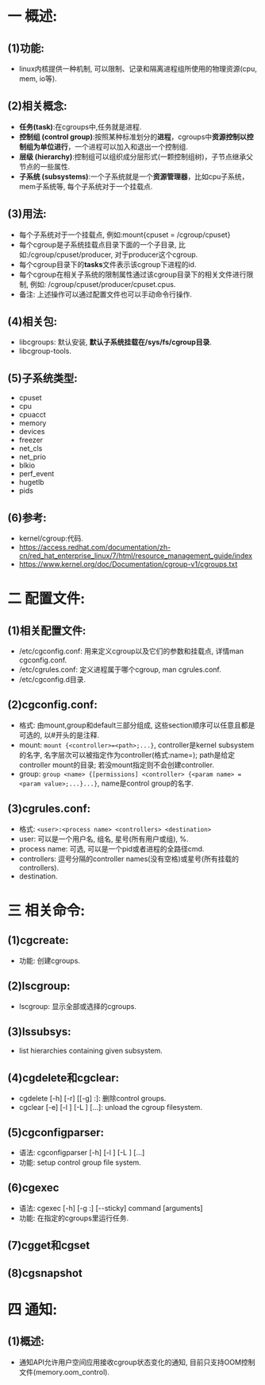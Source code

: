 # 一 概述:
## (1)功能:
- linux内核提供一种机制, 可以限制、记录和隔离进程组所使用的物理资源(cpu, mem, io等).

## (2)相关概念:
- **任务(task)**:在cgroups中,任务就是进程.
- **控制组 (control group)**:按照某种标准划分的**进程**，cgroups中**资源控制以控制组为单位进行**，一个进程可以加入和退出一个控制组.
- **层级 (hierarchy)**:控制组可以组织成分层形式(一颗控制组树)，子节点继承父节点的一些属性.
- **子系统 (subsystems)**:一个子系统就是一个**资源管理器**，比如cpu子系统，mem子系统等, 每个子系统对于一个挂载点.

## (3)用法:
- 每个子系统对于一个挂载点, 例如:mount{cpuset = /cgroup/cpuset}
- 每个cgroup是子系统挂载点目录下面的一个子目录, 比如:/cgroup/cpuset/producer, 对于producer这个cgroup.
- 每个cgroup目录下的**tasks**文件表示该cgroup下进程的id.
- 每个cgroup在相关子系统的限制属性通过该cgroup目录下的相关文件进行限制, 例如: /cgroup/cpuset/producer/cpuset.cpus.
- 备注: 上述操作可以通过配置文件也可以手动命令行操作.

## (4)相关包:
- libcgroups: 默认安装, **默认子系统挂载在/sys/fs/cgroup目录**.
- libcgroup-tools.

## (5)子系统类型:
- cpuset
- cpu
- cpuacct
- memory
- devices
- freezer
- net_cls
- net_prio
- blkio
- perf_event
- hugetlb
- pids

## (6)参考:
- kernel/cgroup:代码.
- https://access.redhat.com/documentation/zh-cn/red_hat_enterprise_linux/7/html/resource_management_guide/index
- https://www.kernel.org/doc/Documentation/cgroup-v1/cgroups.txt

# 二 配置文件:
## (1)相关配置文件:
- /etc/cgconfig.conf: 用来定义cgroup以及它们的参数和挂载点, 详情man cgconfig.conf.
- /etc/cgrules.conf: 定义进程属于哪个cgroup, man cgrules.conf.
- /etc/cgconfig.d目录.

## (2)cgconfig.conf:
- 格式: 由mount,group和default三部分组成, 这些section顺序可以任意且都是可选的, 以#开头的是注释.
- mount: `mount {<controller>=<path>;...}`, controller是kernel subsystem的名字, 名字层次可以被指定作为controller(格式:name=<somename>); path是给定controller mount的目录; 若没mount指定则不会创建controller.
- group: `group <name> {[permissions] <controller> {<param name> = <param value>;...}...}`, name是control group的名字.

## (3)cgrules.conf:
- 格式: `<user>:<process name> <controllers> <destination>`
- user: 可以是一个用户名, 组名, 星号(所有用户或组), %.
- process name: 可选, 可以是一个pid或者进程的全路径cmd.
- controllers: 逗号分隔的controller names(没有空格)或星号(所有挂载的controllers).
- destination.

# 三 相关命令:
## (1)cgcreate:
- 功能: 创建cgroups.

## (2)lscgroup:
- lscgroup: 显示全部或选择的cgroups.

## (3)lssubsys:
- list hierarchies containing given subsystem.

## (4)cgdelete和cgclear:
- cgdelete [-h] [-r] [[-g] <controllers>:<path>]: 删除control groups.
- cgclear [-e] [-l <filename>] [-L <directory>] [...]: unload the cgroup filesystem.

## (5)cgconfigparser: 
- 语法: cgconfigparser [-h] [-l <filename>] [-L <directory>] [...]
- 功能: setup control group file system.

## (6)cgexec
- 语法: cgexec [-h] [-g <controllers>:<path>] [--sticky] command [arguments]
- 功能: 在指定的cgroups里运行任务.

## (7)cgget和cgset

## (8)cgsnapshot

# 四 通知:
## (1)概述:
- 通知API允许用户空间应用接收cgroup状态变化的通知, 目前只支持OOM控制文件(memory.oom_control).
